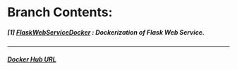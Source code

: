 # **Branch Contents:**

##### [1] [FlaskWebServiceDocker](https://github.com/rahulvaish/Docker-Python/tree/FlaskWebServiceDocker) :  Dockerization of Flask Web Service.

<hr>

##### [Docker Hub URL](https://hub.docker.com/u/rahulvaish/)

